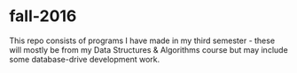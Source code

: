 # fall-2016

This repo consists of programs I have made in my third semester - these will
mostly be from my Data Structures & Algorithms course but may include some
database-drive development work.
